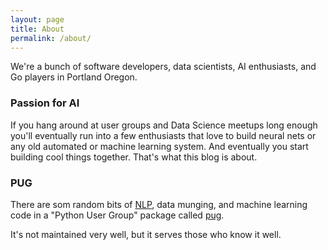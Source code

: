 ```yaml
---
layout: page
title: About
permalink: /about/
---
```


We're a bunch of software developers, data scientists, AI enthusiasts, and Go players in Portland Oregon.

### Passion for AI

If you hang around at user groups and Data Science meetups long enough you'll eventually run into a few enthusiasts that love to build neural nets or any old automated or machine learning system. And eventually you start building cool things together. That's what this blog is about.

### PUG

There are som random bits of [NLP](/pug), data munging, and machine learning code in a "Python User Group" package called [pug](http://github.com/hobson/pug).
            
It's not maintained very well, but it serves those who know it well. 

